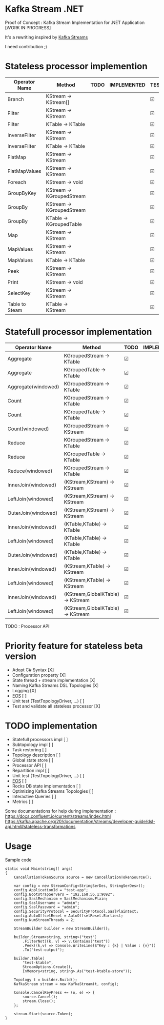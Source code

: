 # Kafka Stream .NET

Proof of Concept : Kafka Stream Implementation for .NET Application [WORK IN PROGRESS]

It's a rewriting inspired by [Kafka Streams](https://github.com/apache/kafka/tree/trunk/streams)

I need contribution ;)

# Stateless processor implemention

|Operator Name|Method|TODO|IMPLEMENTED|TESTED|DONE|
|---|---|---|---|---|---|
|Branch|KStream -> KStream[]|   |   |&#9745;|   |
|Filter|KStream -> KStream|   |   |&#9745;|   |
|Filter|KTable -> KTable|   |   |&#9745;|   |
|InverseFilter|KStream -> KStream|   |   |&#9745;|   |
|InverseFilter|KTable -> KTable|   |   |&#9745;|   |
|FlatMap|KStream → KStream|   |   |&#9745;|   |
|FlatMapValues|KStream → KStream|   |   |&#9745;|   |
|Foreach|KStream → void|   |   |&#9745;|   |
|GroupByKey|KStream → KGroupedStream|   |   |&#9745;|   |
|GroupBy|KStream → KGroupedStream|   |   |&#9745;|   |
|GroupBy|KTable → KGroupedTable|   |   |&#9745;|   |
|Map|KStream → KStream|   |   |&#9745;|   |
|MapValues|KStream → KStream|   |   |&#9745;|   |
|MapValues|KTable → KTable|   |   |&#9745;|   |
|Peek|KStream → KStream|   |   |&#9745;|   |
|Print|KStream → void|   |   |&#9745;|   |
|SelectKey|KStream → KStream|   |   |&#9745;|   |
|Table to Steam|KTable → KStream|   |   |&#9745;|   |

# Statefull processor implementation

|Operator Name|Method|TODO|IMPLEMENTED|TESTED|DONE|
|---|---|---|---|---|---|
|Aggregate|KGroupedStream -> KTable|&#9745;|   |   |   |
|Aggregate|KGroupedTable -> KTable|&#9745;|   |   |   |
|Aggregate(windowed)|KGroupedStream -> KTable|&#9745;|   |   |   |
|Count|KGroupedStream -> KTable|&#9745;|   |   |   |
|Count|KGroupedTable -> KTable|&#9745;|   |   |   |
|Count(windowed)|KGroupedStream → KStream|&#9745;|   |   |   |
|Reduce|KGroupedStream → KTable|&#9745;|   |   |   |
|Reduce|KGroupedTable → KTable|&#9745;|   |   |   |
|Reduce(windowed)|KGroupedStream → KTable|&#9745;|   |   |   |
|InnerJoin(windowed)|(KStream,KStream) → KStream|&#9745;|   |   |   |
|LeftJoin(windowed)|(KStream,KStream) → KStream|&#9745;|   |   |   |
|OuterJoin(windowed)|(KStream,KStream) → KStream|&#9745;|   |   |   |
|InnerJoin(windowed)|(KTable,KTable) → KTable|&#9745;|   |   |   |
|LeftJoin(windowed)|(KTable,KTable) → KTable|&#9745;|   |   |   |
|OuterJoin(windowed)|(KTable,KTable) → KTable|&#9745;|   |   |   |
|InnerJoin(windowed)|(KStream,KTable) → KStream|&#9745;|   |   |   |
|LeftJoin(windowed)|(KStream,KTable) → KStream|&#9745;|   |   |   |
|InnerJoin(windowed)|(KStream,GlobalKTable) → KStream|&#9745;|   |   |   |
|LeftJoin(windowed)|(KStream,GlobalKTable) → KStream|&#9745;|   |   |   |

TODO : Processor API

# Priority feature for stateless beta version

- Adopt C# Syntax  [X]
- Configuration property [X]
- State thread + stream implementation [X]
- Naming Kafka Streams DSL Topologies [X]
- Logging [X]
- [EOS](https://github.com/LGouellec/kafka-stream-net/issues/2) [ ]
- Unit test (TestTopologyDriver, ...) [ ]
- Test and validate all stateless processor [X]

# TODO implementation

- Statefull processors impl [ ]
- Subtopology impl [ ]
- Task restoring [ ]
- Topology description [ ]
- Global state store [ ]
- Processor API [ ]
- Repartition impl [ ]
- Unit test (TestTopologyDriver, ...) [ ]
- [EOS](https://github.com/LGouellec/kafka-stream-net/issues/2) [ ]
- Rocks DB state implementation [ ]
- Optimizing Kafka Streams Topologies  [ ]
- Interactive Queries [ ]
- Metrics [ ]

Some documentations for help during implementation :
https://docs.confluent.io/current/streams/index.html
https://kafka.apache.org/20/documentation/streams/developer-guide/dsl-api.html#stateless-transformations

# Usage

Sample code
```
static void Main(string[] args)
{
    CancellationTokenSource source = new CancellationTokenSource();
    
    var config = new StreamConfig<StringSerDes, StringSerDes>();
    config.ApplicationId = "test-app";
    config.BootstrapServers = "192.168.56.1:9092";
    config.SaslMechanism = SaslMechanism.Plain;
    config.SaslUsername = "admin";
    config.SaslPassword = "admin";
    config.SecurityProtocol = SecurityProtocol.SaslPlaintext;
    config.AutoOffsetReset = AutoOffsetReset.Earliest;
    config.NumStreamThreads = 2;
    
    StreamBuilder builder = new StreamBuilder();

    builder.Stream<string, string>("test")
        .FilterNot((k, v) => v.Contains("test"))
        .Peek((k,v) => Console.WriteLine($"Key : {k} | Value : {v}"))
        .To("test-output");

    builder.Table(
        "test-ktable",
        StreamOptions.Create(),
        InMemory<string, string>.As("test-ktable-store"));

    Topology t = builder.Build();
    KafkaStream stream = new KafkaStream(t, config);

    Console.CancelKeyPress += (o, e) => {
        source.Cancel();
        stream.Close();
    };

    stream.Start(source.Token);
}
```